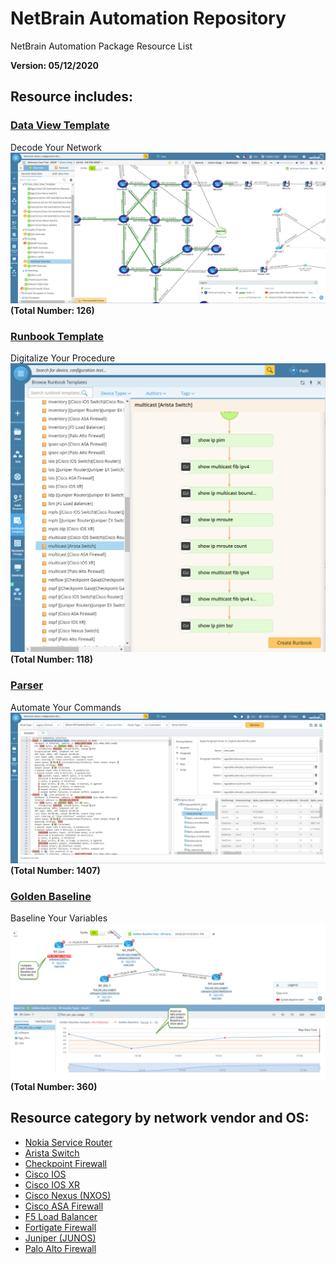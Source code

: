 # NetBrain Automation Repository
NetBrain Automation Package Resource List

**Version: 05/12/2020**

## Resource includes:

### [Data View Template](https://www.netbraintech.com/docs/ie80/help/index.html?data-view.htm)
Decode Your Network 
![alt text](images/dvt.png "NetBrain Data View")
**(Total Number: 126)**

### [Runbook Template](https://www.netbraintech.com/docs/ie80/help/index.html?using-runbook.htm)
Digitalize Your Procedure
![alt text](images/runbook.png "NetBrain Runbook")
**(Total Number: 118)**

### [Parser](https://www.netbraintech.com/docs/ie80/help/index.html?parser-library.htm)
Automate Your Commands
![alt text](images/parser.png "NetBrain Parser")
**(Total Number: 1407)**

### [Golden Baseline](https://www.netbraintech.com/docs/ie80/help/index.html?golden-baseline.htm)
Baseline Your Variables
![alt text](images/golden_baseline_variable.png "NetBrain Golden Baseline")
**(Total Number: 360)**

## Resource category by network vendor and OS:
* [Nokia Service Router](vendor_list/Nokia/Nokia%20SROS/nokia_service_router.md)
* [Arista Switch](vendor_list/Arista/Arista%20Switch/arista_switch.md)
* [Checkpoint Firewall](vendor_list/CheckPoint/CheckPoint%20Firewall/checkpoint_firewall.md)
* [Cisco IOS](vendor_list/Cisco/Cisco%20IOS/cisco_ios.md)
* [Cisco IOS XR](vendor_list/Cisco/Cisco%20IOS%20XR/cisco_ios_xr.md)
* [Cisco Nexus (NXOS)](vendor_list/Cisco/Cisco%20Nexus/cisco_nexus_nxos.md)
* [Cisco ASA Firewall](vendor_list/Cisco/Cisco%20ASA/cisco_asa_firewall.md)
* [F5 Load Balancer](vendor_list/F5/F5%20Load%20Balancer/f5_load_balancer.md)
* [Fortigate Firewall](vendor_list/Fortinet/Fortigate/fortigate_firewall.md)
* [Juniper (JUNOS)](vendor_list/Juniper/JUNOS%20Common/juniper_junos_common.md)
* [Palo Alto Firewall](vendor_list/Palo%20Alto/Palo%20Alto%20Firewall/palo_alto_firewall.md)